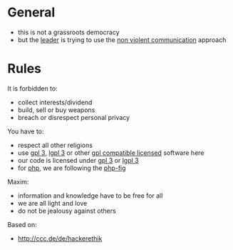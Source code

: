 # General

* this is not a grassroots democracy
* but the [leader](https://github.com/stevleibelt) is trying to use the [non violent communication](http://www.cnvc.org/) approach

# Rules

It is forbidden to:
* collect interests/dividend
* build, sell or buy weapons
* breach or disrespect personal privacy

You have to:
* respect all other religions
* use [gpl 3](https://www.gnu.org/licenses/gpl.html), [lgpl 3](https://www.gnu.org/licenses/lgpl.html) or other [gpl compatible licensed](https://www.gnu.org/licenses/license-list.html#GPLCompatibleLicenses) software here
* our code is licensed under [gpl 3](https://www.gnu.org/licenses/gpl.html) or [lgpl 3](https://www.gnu.org/licenses/lgpl.html)
* for [php](https://www.php.net), we are following the [php-fig](http://www.php-fig.org/)

Maxim:
* information and knowledge have to be free for all
* we are all light and love
* do not be jealousy against others

Based on:
* http://ccc.de/de/hackerethik
